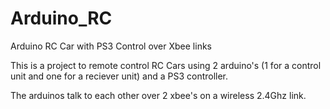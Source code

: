 # Arduino_RC
Arduino RC Car with PS3 Control over Xbee links

This is a project to remote control RC Cars using 2 arduino's (1 for a control unit and one for a reciever unit) and a PS3 controller. 

The arduinos talk to each other over 2 xbee's on a wireless 2.4Ghz link. 
